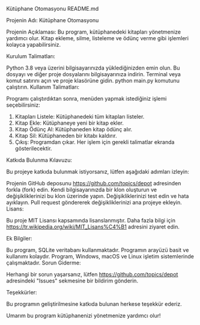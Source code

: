 Kütüphane Otomasyonu
README.md

Projenin Adı: Kütüphane Otomasyonu

Projenin Açıklaması: Bu program, kütüphanedeki kitapları yönetmenize yardımcı olur. Kitap ekleme, silme, listeleme ve ödünç verme gibi işlemleri kolayca yapabilirsiniz.

Kurulum Talimatları:

Python 3.8 veya üzerini bilgisayarınızda yüklediğinizden emin olun.
Bu dosyayı ve diğer proje dosyalarını bilgisayarınıza indirin.
Terminal veya komut satırını açın ve proje klasörüne gidin.
python main.py komutunu çalıştırın.
Kullanım Talimatları:

Programı çalıştırdıktan sonra, menüden yapmak istediğiniz işlemi seçebilirsiniz:

1) Kitapları Listele: Kütüphanedeki tüm kitapları listeler.
2) Kitap Ekle: Kütüphaneye yeni bir kitap ekler.
3) Kitap Ödünç Al: Kütüphaneden kitap ödünç alır.
4) Kitap Sil: Kütüphaneden bir kitabı kaldırır.
5) Çıkış: Programdan çıkar.
Her işlem için gerekli talimatlar ekranda gösterilecektir.

Katkıda Bulunma Kılavuzu:

Bu projeye katkıda bulunmak istiyorsanız, lütfen aşağıdaki adımları izleyin:

Projenin GitHub deposunu https://github.com/topics/depot adresinden forkla (fork) edin.
Kendi bilgisayarınızda bir klon oluşturun ve değişikliklerinizi bu klon üzerinde yapın.
Değişikliklerinizi test edin ve hata ayıklayın.
Pull request göndererek değişikliklerinizi ana projeye ekleyin.
Lisans:

Bu proje MIT Lisansı kapsamında lisanslanmıştır. Daha fazla bilgi için https://tr.wikipedia.org/wiki/MIT_Lisans%C4%B1 adresini ziyaret edin.

Ek Bilgiler:

Bu program, SQLite veritabanı kullanmaktadır.
Programın arayüzü basit ve kullanımı kolaydır.
Program, Windows, macOS ve Linux işletim sistemlerinde çalışmaktadır.
Sorun Giderme:

Herhangi bir sorun yaşarsanız, lütfen https://github.com/topics/depot adresindeki "Issues" sekmesine bir bildirim gönderin.

Teşekkürler:

Bu programın geliştirilmesine katkıda bulunan herkese teşekkür ederiz.

Umarım bu program kütüphanenizi yönetmenize yardımcı olur!
